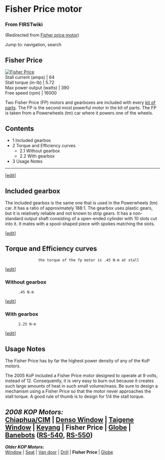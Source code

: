 

# Fisher Price motor

### From FIRSTwiki

(Redirected from [Fisher price
motor](/index.php?title=Fisher_price_motor&redirect=no "Fisher price motor" ))

Jump to: navigation, search

  

Fisher Price  
---  
[![Fisher Price](/media/7/74/MotorpicFP.jpg)](Image:MotorpicFP.jpg
"Fisher Price" )  
Stall current (amps) |  64  
Stall torque (in-lb) |  5.72  
Max power output (watts) |  390  
Free speed (rpm) |  16000  
  
  
Two Fisher Price (FP) motors and gearboxes are included with every [kit of
parts](Kit_of_parts "Kit of parts" ). The FP is the second most
powerful motor in the kit of parts. The FP is taken from a Powerwheels (tm)
car where it powers one of the wheels.

## Contents

  * 1 Included gearbox
  * 2 Torque and Efficiency curves
    * 2.1 Without gearbox
    * 2.2 With gearbox
  * 3 Usage Notes  
---  
  
[[edit](/index.php?title=Fisher_Price_motor&action=edit&section=1 "Edit
section: Included gearbox" )]

## Included gearbox

The included gearbox is the same one that is used in the Powerwheels (tm) car.
It has a ratio of approximately 188:1. The gearbox uses plastic gears, but it
is relatively reliable and not known to strip gears. It has a non-standard
output shaft consisting of a open-ended cylinder with 10 slots cut into it. It
mates with a spool-shaped piece with spokes matching the slots.

[[edit](/index.php?title=Fisher_Price_motor&action=edit&section=2 "Edit
section: Torque and Efficiency curves" )]

## Torque and Efficiency curves

    
    
                   the torque of the fp motor is .45 N-m at stall
    

[[edit](/index.php?title=Fisher_Price_motor&action=edit&section=3 "Edit
section: Without gearbox" )]

### Without gearbox

    
    
          .45 N-m
    

[[edit](/index.php?title=Fisher_Price_motor&action=edit&section=4 "Edit
section: With gearbox" )]

### With gearbox

    
    
          2.25 N-m
    

[[edit](/index.php?title=Fisher_Price_motor&action=edit&section=5 "Edit
section: Usage Notes" )]

## Usage Notes

The Fisher Price has by far the highest power density of any of the KoP
motors.

The 2005 KoP included a Fisher Price motor designed to operate at 9 volts,
instead of 12. Consequently, it is very easy to burn out because it creates
such large amounts of heat in such small volume/mass. Be sure to design a
mechanism using a Fisher Price so that the motor never approaches the stall
torque. A good rule of thumb is to design for 1/4 the stall torque.

_**2008 KOP Motors:**_  
[Chiaphua/CIM](CIM_motor "CIM motor" ) | [Denso
Window](Denso_window_motor "Denso window motor" ) | [Taigene
Window](/index.php?title=Taigene_window_motor&action=edit "Taigene window
motor" ) | [Keyang](/index.php?title=Keyang_motor&action=edit "Keyang motor" )
| **Fisher Price** | [Globe](Globe_motor "Globe motor" ) |
[Banebots](Banebots_motor "Banebots motor" )
([RS-540](/index.php?title=RS-540_Banebots_motor&action=edit "RS-540 Banebots
motor" ), [RS-550](RS-550_Banebots_motor "RS-550 Banebots motor" ))  
---  
_**Older KOP Motors:**_  
[Window](Window_motor "Window motor" ) |
[Seat](/index.php?title=Seat_motor&action=edit "Seat motor" ) | [Van
door](Van_door_motor "Van door motor" ) |
[Drill](Drill_motor "Drill motor" ) | **Fisher Price** |
[Globe](Globe_motor "Globe motor" )  
  
